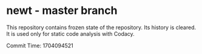 # newt - master branch

This repository contains frozen state of the repository.
Its history is cleared. It is used only for static code
analysis with Codacy.

Commit Time: 1704094521